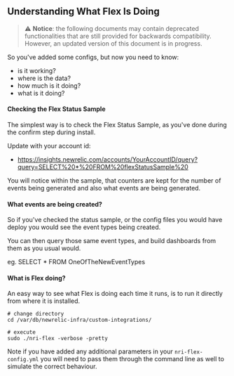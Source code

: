 ## Understanding What Flex Is Doing

> ⚠️ **Notice**: the following documents may contain deprecated functionalities that are still provided for backwards compatibility. However, an updated version of this document is in progress. 


So you've added some configs, but now you need to know:
- is it working?
- where is the data?
- how much is it doing?
- what is it doing?

#### Checking the Flex Status Sample

The simplest way is to check the Flex Status Sample, as you've done during the confirm step during install.

Update with your account id:
* https://insights.newrelic.com/accounts/YourAccountID/query?query=SELECT%20*%20FROM%20flexStatusSample%20

You will notice within the sample, that counters are kept for the number of events being generated and also what events are being generated. 

#### What events are being created?

So if you've checked the status sample, or the config files you would have deploy you would see the event types being created.

You can then query those same event types, and build dashboards from them as you usual would.

eg. SELECT * FROM OneOfTheNewEventTypes 

#### What is Flex doing?

An easy way to see what Flex is doing each time it runs, is to run it directly from where it is installed.

```
# change directory
cd /var/db/newrelic-infra/custom-integrations/

# execute
sudo ./nri-flex -verbose -pretty
```

Note if you have added any additional parameters in your `nri-flex-config.yml` you will need to pass them through the command line as well to simulate the correct behaviour.